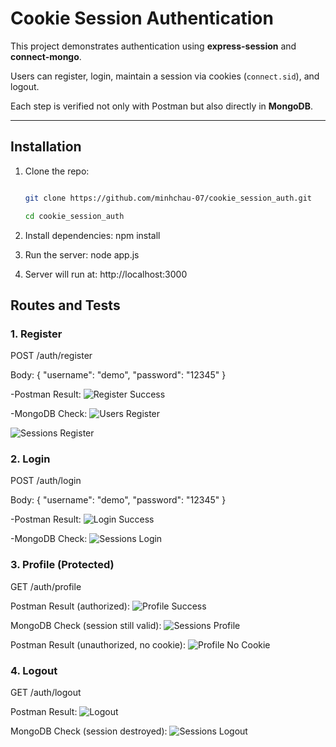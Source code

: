# Cookie Session Authentication

This project demonstrates authentication using **express-session** and **connect-mongo**.  

Users can register, login, maintain a session via cookies (`connect.sid`), and logout.  

Each step is verified not only with Postman but also directly in **MongoDB**.

---

## Installation

1. Clone the repo:

   ```bash

   git clone https://github.com/minhchau-07/cookie_session_auth.git

   cd cookie_session_auth

2. Install dependencies: npm install

3. Run the server: node app.js

4. Server will run at: http://localhost:3000


## Routes and Tests
### 1. Register

POST /auth/register

Body: { "username": "demo", "password": "12345" }

-Postman Result:
![Register Success](public/results/register_success.png)

-MongoDB Check:
![Users Register](public/results/users_register.png)

![Sessions Register](public/results/sessions_reg.png)


### 2. Login

POST /auth/login

Body: { "username": "demo", "password": "12345" }

-Postman Result:
![Login Success](public/results/login_success.png)

-MongoDB Check:
![Sessions Login](public/results/sessions_log.png)


### 3. Profile (Protected)

GET /auth/profile

Postman Result (authorized):
![Profile Success](public/results/profile_success.png)

MongoDB Check (session still valid):
![Sessions Profile](public/results/sessions_profile.png)

Postman Result (unauthorized, no cookie):
![Profile No Cookie](public/results/profile_nocookie.png)


### 4. Logout

GET /auth/logout

Postman Result:
![Logout](public/results/logout.png)

MongoDB Check (session destroyed):
![Sessions Logout](public/results/sessions_logout.png)